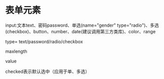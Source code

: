 # 表单元素

input:文本text、密码password、单选\(name="gender" type="radio"\)、多选\(checkbox\)、button、number、date\(建议调用第三方类库\)、color、range

type= text/password/radio/checkbox

maxlength

value

checked表示默认选中（应用于单、多选）

